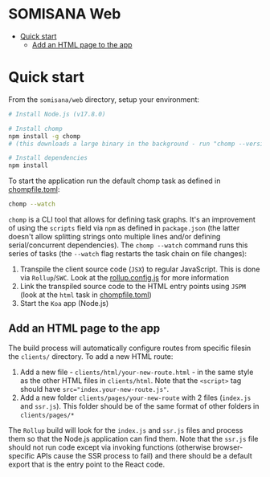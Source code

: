 # SOMISANA Web

<!-- START doctoc generated TOC please keep comment here to allow auto update -->
<!-- DON'T EDIT THIS SECTION, INSTEAD RE-RUN doctoc TO UPDATE -->

- [Quick start](#quick-start)
  - [Add an HTML page to the app](#add-an-html-page-to-the-app)

<!-- END doctoc generated TOC please keep comment here to allow auto update -->

# Quick start

From the `somisana/web` directory, setup your environment:

```sh
# Install Node.js (v17.8.0)

# Install chomp
npm install -g chomp
# (this downloads a large binary in the background - run "chomp --version", which will output once the binary is downloaded)

# Install dependencies
npm install
```

To start the application run the default chomp task as defined in [chompfile.toml](chompfile.toml):

```sh
chomp --watch
```

`chomp` is a CLI tool that allows for defining task graphs. It's an improvement of using the `scripts` field via `npm` as defined in `package.json` (the latter doesn't allow splitting strings onto multiple lines and/or defining serial/concurrent dependencies). The `chomp --watch` command runs this series of tasks (the `--watch` flag restarts the task chain on file changes):

1. Transpile the client source code (`JSX`) to regular JavaScript. This is done via `Rollup`/`SWC`. Look at the [rollup.config.js](rollup.config.js) for more information
2. Link the transpiled source code to the HTML entry points using `JSPM` (look at the `html` task in [chompfile.toml](chompfile.toml))
3. Start the `Koa` app (Node.js)

## Add an HTML page to the app

The build process will automatically configure routes from specific filesin the `clients/` directory. To add a new HTML route:

1. Add a new file - `clients/html/your-new-route.html` - in the same style as the other HTML files in `clients/html`. Note that the `<script>` tag should have `src="index.your-new-route.js"`.
2. Add a new folder `clients/pages/your-new-route` with 2 files (`index.js` and `ssr.js`). This folder should be of the same format of other folders in `clients/pages/*`

The `Rollup` build will look for the `index.js` and `ssr.js` files and process them so that the Node.js application can find them. Note that the `ssr.js` file should not run code except via invoking functions (otherwise browser-specific APIs cause the SSR process to fail) and there should be a default export that is the entry point to the React code.
